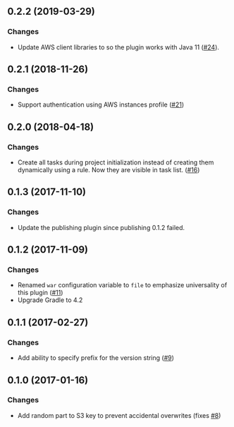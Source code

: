 ## 0.2.2 (2019-03-29)

### Changes

  - Update AWS client libraries to so the plugin works with Java 11 ([#24](https://github.com/EvidentSolutions/gradle-beanstalk-plugin/pull/24)).

## 0.2.1 (2018-11-26)

### Changes

  - Support authentication using AWS instances profile ([#21](https://github.com/EvidentSolutions/gradle-beanstalk-plugin/issues/21))

## 0.2.0 (2018-04-18)

### Changes

  - Create all tasks during project initialization instead of creating them
    dynamically using a rule. Now they are visible in task list. 
    ([#16](https://github.com/EvidentSolutions/gradle-beanstalk-plugin/pull/16))

## 0.1.3 (2017-11-10)

### Changes

  - Update the publishing plugin since publishing 0.1.2 failed.

## 0.1.2 (2017-11-09)

### Changes

  - Renamed `war` configuration variable to `file` to emphasize universality of this plugin ([#11](https://github.com/EvidentSolutions/gradle-beanstalk-plugin/issues/11))
  - Upgrade Gradle to 4.2

## 0.1.1 (2017-02-27)

### Changes

  - Add ability to specify prefix for the version string ([#9](https://github.com/EvidentSolutions/gradle-beanstalk-plugin/pull/9))

## 0.1.0 (2017-01-16)

### Changes

  - Add random part to S3 key to prevent accidental overwrites (fixes [#8](https://github.com/EvidentSolutions/gradle-beanstalk-plugin/issues/8))

